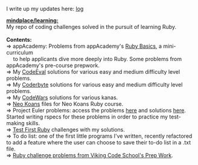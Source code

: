 I write up my updates here: [log](http://mindplace-log.blogspot.com/)

<b><u>mindplace/learning:</b></u> <br />
My repo of coding challenges solved in the pursuit of learning Ruby. <br />
<br />
<b>Contents:</b> <br />
=> appAcademy: Problems from appAcademy's [Ruby Basics](http://prepwork.appacademy.io/mini-curriculum/), a mini-curriculum<br />
&emsp; to help applicants dive more deeply into Ruby. Some problems from appAcademy's pre-course prepwork. 
<br />
=> My [CodeEval](https://www.codeeval.com) solutions for various easy and medium difficulty level problems. 
<br />
=> My [Coderbyte](https://coderbyte.com/) solutions for various easy and medium difficulty level problems. 
<br />
=> My [CodeWars](http://www.codewars.com/) solutions for various kanas. 
<br />
=> [Neo Koans](http://www.rubykoans.com/) files for Neo Koans Ruby course. 
<br />
=> Project Euler problems: access the problems [here](https://projecteuler.net/archives) and solutions [here](https://code.google.com/p/projecteuler-solutions/wiki/ProjectEulerSolutions).
Started writing rspecs for these problems in order to practice my test-making skills. 
<br />
=> [Test First Ruby](http://testfirst.org/learn_ruby) challenges with my solutions.
<br />
=> To do list: one of the first little programs I've written, recently refactored to add a feature where the user can choose to save their
to-do list in a .txt file.
<br /> 
=> [Ruby challenge problems from Viking Code School's Prep Work](http://www.vikingcodeschool.com/web-markup-and-coding/level-up-your-ruby-judo).


